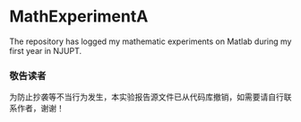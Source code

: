 # MathExperimentA
The repository has logged my mathematic experiments on Matlab during my first year in NJUPT.
### 敬告读者
为防止抄袭等不当行为发生，本实验报告源文件已从代码库撤销，如需要请自行联系作者，谢谢！
